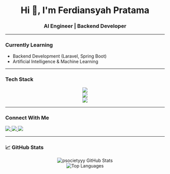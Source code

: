 <h1 align="center">Hi 👋, I'm Ferdiansyah Pratama</h1>
<h3 align="center">AI Engineer | Backend Developer</h3>

<p align="center">
<!-- I love working with AI models, optimizing algorithms, and discovering how artificial intelligence can create impactful real-world solutions.  
I'm currently diving deeper into backend development and machine learning, while actively contributing to open-source projects.  
I also enjoy building robust and scalable web applications using Laravel, combining clean architecture with modern backend practices.
 -->
</p>

---

### Currently Learning
- Backend Development (Laravel, Spring Boot)
- Artificial Intelligence & Machine Learning
---

### Tech Stack
<p align="center">
  <img src="https://skillicons.dev/icons?i=python,php,js,vue,laravel,mysql,git,linux,docker,bash" />
  <br>
  <img src="https://skillicons.dev/icons?i=html,css,tailwind,bootstrap,express" />
  <br>
  <img src="https://skillicons.dev/icons?i=pytorch,tensorflow,scikit-learn,pandas,seaborn" />
</p>

---

### Connect With Me
<p align="left">
  <a href="https://instagram.com/ferdiansyah_p69" target="_blank">
    <img src="https://img.shields.io/badge/Instagram-%23E4405F.svg?&style=for-the-badge&logo=instagram&logoColor=white"/>
  </a>
  <a href="mailto:psocietyyy@gmail.com">
    <img src="https://img.shields.io/badge/Gmail-D14836.svg?&style=for-the-badge&logo=gmail&logoColor=white"/>
  </a>
  <a href="https://ferdiansyah-portofolio.netlify.app" target="_blank">
    <img src="https://img.shields.io/badge/Portfolio-%23000000.svg?&style=for-the-badge&logo=vercel&logoColor=white"/>
  </a>
</p>

---

### 📈 GitHub Stats
<p align="center">
  <img src="https://github-readme-stats.vercel.app/api?username=psocietyyy&show_icons=true&theme=tokyonight" alt="psocietyyy GitHub Stats" />
  <br>
  <img src="https://github-readme-stats.vercel.app/api/top-langs/?username=psocietyyy&layout=compact&theme=tokyonight" alt="Top Languages" />
</p>


